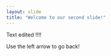 ```yaml
---
layout: slide
title: "Welcome to our second slide!"
---
```

Text edited !!!!

Use the left arrow to go back!
